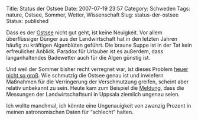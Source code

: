Title: Status der Ostsee
Date: 2007-07-19 23:57
Category: Schweden
Tags: nature, Ostsee, Sommer, Wetter, Wissenschaft
Slug: status-der-ostsee
Status: published

Dass es der [Ostsee](http://www.fiket.de/tag/ostsee) nicht gut geht, ist
keine Neuigkeit. Vor allem überflüssiger Dünger aus der Landwirtschaft
hat in den letzten Jahren häufig zu kräftigen Algenblüten geführt. Die
braune Suppe ist in der Tat kein erfreulicher Anblick. Paradox für
Urlauber ist es außerdem, dass langanhaltendes Badewetter auch für die
Algen günstig ist.

Und weil der Sommer bisher recht verregnet war, ist dieses Problem
[heuer nicht so
groß](http://www.sr.se/cgi-bin/ekot/artikel.asp?Artikel=1482044). Wie
schmutzig die Ostsee genau ist und inwiefern Maßnahmen für die
Verringerung der Verschmutzung greifen, scheint aber relativ unbekannt
zu sein. Heute kam zum Beispiel die
[Meldung](http://www.sr.se/cgi-bin/International/nyhetssidor/artikel.asp?ProgramID=2108&Nyheter=&format=1&artikel=1489910),
dass die Messungen der Landwirtschaftsuni in Uppsala ziemlich ungenau
seien.

Ich wollte manchmal, ich könnte eine Ungenauigkeit von zwanzig Prozent
in meinen astronomischen Daten für “schlecht” halten.

